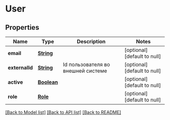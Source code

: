 # User
## Properties

Name | Type | Description | Notes
------------ | ------------- | ------------- | -------------
**email** | [**String**](string.md) |  | [optional] [default to null]
**externalId** | [**String**](string.md) | Id пользователя во внешней системе | [optional] [default to null]
**active** | [**Boolean**](boolean.md) |  | [optional] [default to null]
**role** | [**Role**](Role.md) |  | [optional] [default to null]

[[Back to Model list]](../README.md#documentation-for-models) [[Back to API list]](../README.md#documentation-for-api-endpoints) [[Back to README]](../README.md)


